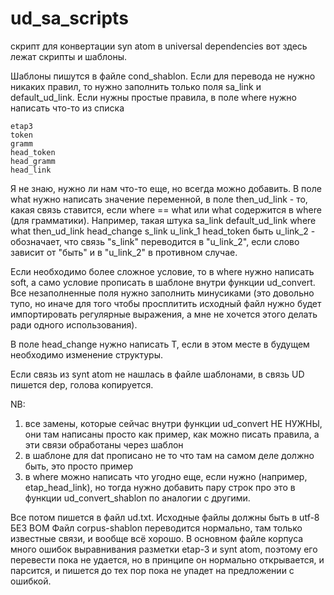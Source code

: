 # ud_sa_scripts
скрипт для конвертации syn atom в universal dependencies
вот здесь лежат скрипты и шаблоны.

Шаблоны пишутся в файле cond_shablon. Если для перевода не нужно никаких правил, то нужно заполнить только поля sa_link и default_ud_link.
Если нужны простые правила, в поле where нужно написать что-то из списка

    etap3
    token
    gramm
    head_token
    head_gramm
    head_link

Я не знаю, нужно ли нам что-то еще, но всегда можно добавить.
В поле what нужно написать значение переменной, в поле then_ud_link - то, какая связь ставится, если where == what или what содержится в where (для грамматики).
Например, такая штука
sa_link    default_ud_link    where          what    then_ud_link    head_change
s_link      u_link_1             head_token  быть   u_link_2           -
обозначает, что связь "s_link" переводится в "u_link_2", если слово зависит от "быть" и в "u_link_2" в противном случае.

Если необходимо более сложное условие, то в where нужно написать soft, а само условие прописать в шаблоне внутри функции ud_convert.
Все незаполненные поля нужно заполнить минусиками (это довольно тупо, но иначе для того чтобы просплитить исходный файл нужно будет импортировать регулярные выражения, а мне не хочется этого делать ради одного использования).

В поле head_change нужно написать T, если в этом месте в будущем необходимо изменение структуры.

Если связь из synt atom не нашлась в файле шаблонами, в связь UD пишется dep, голова копируется.

NB:
1) все замены, которые сейчас внутри функции ud_convert НЕ НУЖНЫ, они там написаны просто как пример, как можно писать правила, а эти связи обработаны через шаблон
2) в шаблоне для dat прописано не то что там на самом деле должно быть, это просто пример
3) в where можно написать что угодно еще, если нужно (например, etap_head_link), но тогда нужно добавить пару строк про это в функции ud_convert_shablon по аналогии с другими.

Все потом пишется в файл ud.txt.
Исходные файлы должны быть в utf-8 БЕЗ BOM
Файл corpus-shablon переводится нормально, там только известные связи, и вообще всё хорошо.
В основном файле корпуса много ошибок выравнивания разметки etap-3 и synt atom, поэтому его перевести пока не удается, но в принципе он нормально открывается, и парсится, и пишется до тех пор пока не упадет на предложении с ошибкой.
